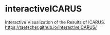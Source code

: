 # interactiveICARUS
Interactive Visualization of the Results of ICARUS.
https://taetscher.github.io/interactiveICARUS/
